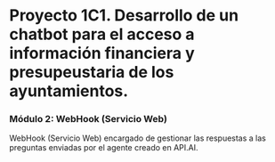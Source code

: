 # **Proyecto 1C1. Desarrollo de un chatbot para el acceso a información financiera y presupeustaria de los ayuntamientos.**

### Módulo 2: WebHook (Servicio Web)

WebHook (Servicio Web) encargado de gestionar las respuestas  a las preguntas enviadas por el agente creado en API.AI.


